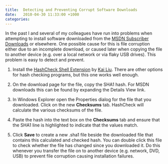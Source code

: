 ```yaml
---
title:  Detecting and Preventing Corrupt Software Downloads
date:   2010-04-30 11:33:00 +1000
categories:
---
```


In the past I and several of my colleagues have run into problems when attempting to install software downloaded from the [MSDN Subscriber Downloads](http://msdn.microsoft.com/en-us/subscriptions/downloads/default.aspx) or elsewhere. One possible cause for this is file corruption either due to an incomplete download, or caused later when copying the file to another device (e.g. over a local network or via flaky USB drives). This problem is easy to detect and prevent.

1. Install the [HashCheck Shell Extension](http://code.kliu.org/hashcheck/) by [Kai Liu](http://www.kailiu.com/). There are other options for hash checking programs, but this one works well enough.

1. On the download page for the file, copy the SHA1 hash. For MSDN downloads this can be found by expanding the Details View link.

1. In Windows Explorer open the Properties dialog for the file that you downloaded. Click on the new **Checksums** tab. HashCheck will calculate the various checksums of the file.

1. Paste the hash into the text box on the **Checksums** tab and ensure that the SHA1 line is highlighted to indicate that the values match.

1. Click **Save** to create a new .sha1 file beside the downloaded file that contains this calculated and checked hash. You can double click this file to check whether the file has changed since you downloaded it. Do this whenever you transfer the file on to another device (e.g. network, DVD, USB) to prevent file corruption causing installation failures.
